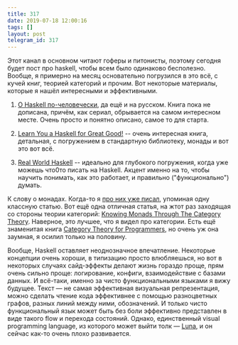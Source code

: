 ```yaml
---
title: 317
date: 2019-07-18 12:00:16
tags: []
layout: post
telegram_id: 317
---
```


Этот канал в основном читают гоферы и питонисты, поэтому сегодня будет пост про haskell, чтобы всем было одинаково бесполезно. Вообще, я примерно на месяц основательно погрузился в это всё, с кучей книг, теорией категорий и прочим. Вот некоторые материалы, которые я нашёл интересными и эффективными.

1. [О Haskell по-человечески](https://www.ohaskell.guide/), да ещё и на русском. Книга пока не дописана, причём, как сериал, обрывается на самом интересном месте. Очень просто и понятно описано, самое то для старта.

2. [Learn You a Haskell for Great Good!](http://learnyouahaskell.com/chapters) -- очень интересная книга, детальная, с погружением в стандартную библиотеку, монады и вот это вот всё.

3. [Real World Haskell](http://pv.bstu.ru/flp/RealWorldHaskell.pdf) -- идеально для глубокого погружения, когда уже можешь что0то писать на Haskell. Акцент именно на то, чтобы научить понимать, как это работает, и правильно ("функционально") думать.

К слову о монадах. Когда-то я [про них уже писал](https://t.me/itgram_channel/40), упоминая одну классную статью. Вот ещё одна отличная статья, на жтот раз заходящая со стороны теории категорий: [Knowing Monads Through The Category Theory](https://dev.to/juaneto/knowing-monads-through-the-category-theory-1mea). Наверное, это лучшее, что я видел про категории. Есть ещё знаменитая книга [Category Theory for Programmers](https://github.com/hmemcpy/milewski-ctfp-pdf), но очень уж она заумная, я осилил только на половину.

Вообще, Haskell оставляет неоднозначное впечатление. Некоторые концепции очень хороши, в типизацию просто влюбляешься, но вот в некоторых случаях сайд-эффекты делают жизнь гораздо проще, прям очень сильно проще: логирование, конфиги, взаимодействие с базами данных. И всё-таки, именно за чисто функциональными языками я вижу будущее. Текст — не самая эффективная визуальная репрезентация, можно сделать чтение кода эффективнее с помощью разноцветных графов, разных линий между ними, обозначений. И только чисто функциональный язык может быть без боли эффективно представлен в виде такого flow и перехода состояний. Однако, единственный visual programming language, из которого может выйти толк — [Luna](https://t.me/itgram_channel/37), и он сейчас как-то очень плохо развивается.
